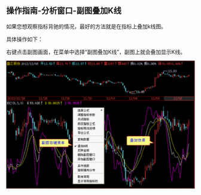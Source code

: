 ## 操作指南-分析窗口-副图叠加K线

如果您想观察指标背驰的情况，最好的方法就是在指标上叠加k线图。

具体操作如下：

右键点击副图画面，在菜单中选择“副图叠加K线”，副图上就会叠加显示K线。


![图片41.png](/assets/176211.png)
